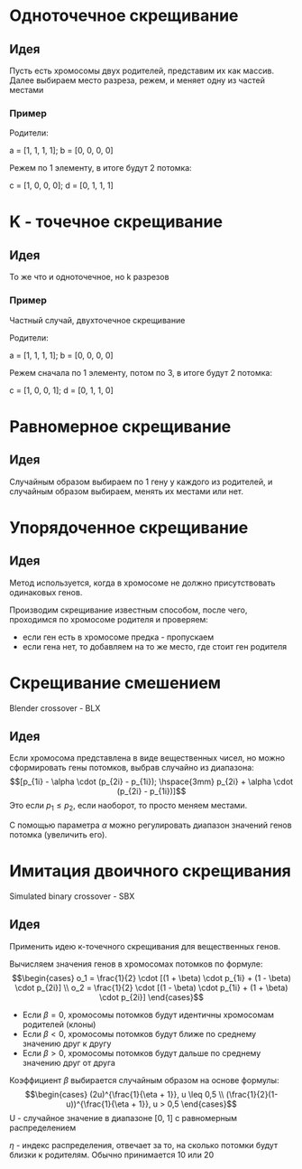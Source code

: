 # Одноточечное скрещивание
## Идея
Пусть есть хромосомы двух родителей, представим их как массив.
Далее выбираем место разреза, режем, и меняет одну из частей местами

### Пример
Родители: 

a = [1, 1, 1, 1]; b = [0, 0, 0, 0]

Режем по 1 элементу, в итоге будут 2 потомка:

с = [1, 0, 0, 0]; d = [0, 1, 1, 1]

# K - точечное скрещивание
## Идея
То же что и одноточечное, но k разрезов
### Пример
Частный случай, двухточечное скрещивание

Родители: 

a = [1, 1, 1, 1]; b = [0, 0, 0, 0]

Режем сначала по 1 элементу, потом по 3, в итоге будут 2 потомка:

с = [1, 0, 0, 1]; d = [0, 1, 1, 0]

# Равномерное скрещивание
## Идея
Случайным образом выбираем по 1 гену у каждого из родителей,
и случайным образом выбираем, менять их местами или нет.

# Упорядоченное скрещивание
## Идея
Метод используется, когда в хромосоме не должно присутствовать
одинаковых генов.

Производим скрещивание известным способом, после чего,
проходимся по хромосоме родителя и проверяем:
* если ген есть в хромосоме предка - пропускаем
* если гена нет, то добавляем на то же место, где стоит ген родителя

# Скрещивание смешением
Blender crossover - BLX
## Идея
Если хромосома представлена в виде вещественных чисел, но можно сформировать
гены потомков, выбрав случайно из диапазона:
$$[p_{1i} - \alpha \cdot (p_{2i} - p_{1i});
\hspace{3mm} p_{2i} + \alpha \cdot (p_{2i} - p_{1i})]$$
Это если $p_1 \leq p_2$, если наоборот, то просто меняем местами.

С помощью параметра $\alpha$ можно регулировать диапазон
значений генов потомка (увеличить его).

# Имитация двоичного скрещивания
Simulated binary crossover - SBX
## Идея
Применить идею к-точечного скрещивания для вещественных генов.

Вычисляем значения генов в хромосомах потомков по формуле:
$$\begin{cases}
o_1 = \frac{1}{2} \cdot [(1 + \beta) \cdot p_{1i} + (1 - \beta) \cdot p_{2i}] \\
o_2 = \frac{1}{2} \cdot [(1 - \beta) \cdot p_{1i} + (1 + \beta) \cdot p_{2i}]
\end{cases}$$

* Если $\beta = 0$, хромосомы потомков будут идентичны хромосомам родителей (клоны)
* Если $\beta < 0$, хромосомы потомков будут ближе по среднему значению друг к другу
* Если $\beta > 0$, хромосомы потомков будут дальше по среднему значению друг от друга

Коэффициент $\beta$ выбирается случайным образом на основе формулы:
$$\begin{cases}
(2u)^{\frac{1}{\eta + 1}}, u \leq 0,5 \\
(\frac{1}{2}(1-u))^{\frac{1}{\eta + 1}}, u > 0,5
\end{cases}$$
U - случайное значение в диапазоне [0, 1] с равномерным распределением

$\eta$ - индекс распределения, отвечает за то, на сколько потомки будут близки к родителям.
Обычно принимается 10 или 20

